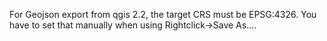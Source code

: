 
For Geojson export from qgis 2.2, the target CRS must be EPSG:4326.
You have to set that manually when using Rightclick->Save As....
